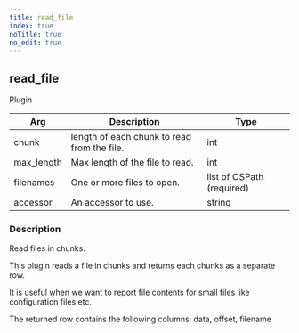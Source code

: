 ```yaml
---
title: read_file
index: true
noTitle: true
no_edit: true
---
```




<div class="vql_item"></div>


## read_file
<span class='vql_type pull-right page-header'>Plugin</span>



<div class="vqlargs"></div>

Arg | Description | Type
----|-------------|-----
chunk|length of each chunk to read from the file.|int
max_length|Max length of the file to read.|int
filenames|One or more files to open.|list of OSPath (required)
accessor|An accessor to use.|string

### Description

Read files in chunks.

This plugin reads a file in chunks and returns each chunks as a separate row.

It is useful when we want to report file contents for small files like
configuration files etc.

The returned row contains the following columns: data, offset, filename


